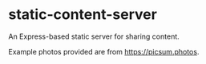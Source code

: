 # static-content-server
An Express-based static server for sharing content.

Example photos provided are from https://picsum.photos.